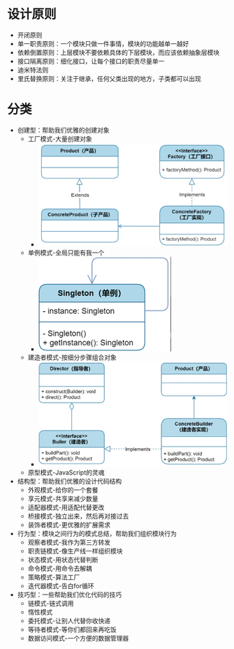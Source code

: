 # 设计原则
+ 开闭原则
+ 单一职责原则：一个模块只做一件事情，模块的功能越单一越好
+ 依赖倒置原则：上层模块不要依赖具体的下层模块，而应该依赖抽象层模块
+ 接口隔离原则：细化接口，让每个接口的职责尽量单一
+ 迪米特法则
+ 里氏替换原则：关注于继承，任何父类出现的地方，子类都可以出现

# 分类
+ 创建型：帮助我们优雅的创建对象
  + 工厂模式-大量创建对象
    + ![](assets/create_factory.jpg)
  + 单例模式-全局只能有我一个
    + ![](assets/create_singleton.jpg)
  + 建造者模式-按细分步骤组合对象
    + ![](assets/create_builder.jpg)
  + 原型模式-JavaScript的灵魂
+ 结构型：帮助我们优雅的设计代码结构
  + 外观模式-给你的一个套餐
  + 享元模式-共享来减少数量
  + 适配器模式-用适配代替更改
  + 桥接模式-独立出来，然后再对接过去
  + 装饰者模式-更优雅的扩展需求
+ 行为型：模块之间行为的模式总结，帮助我们组织模块行为
  + 观察者模式-我作为第三方转发
  + 职责链模式-像生产线一样组织模块
  + 状态模式-用状态代替判断
  + 命令模式-用命令去解耦
  + 策略模式-算法工厂
  + 迭代器模式-告白for循环
+ 技巧型：一些帮助我们优化代码的技巧
  + 链模式-链式调用
  + 惰性模式
  + 委托模式-让别人代替你收快递
  + 等待者模式-等你们都回来再吃饭
  + 数据访问模式-一个方便的数据管理器
